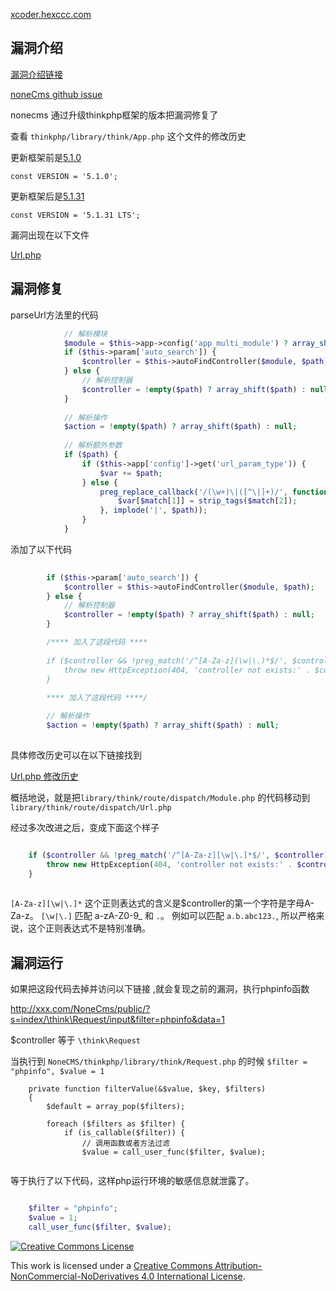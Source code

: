 [xcoder.hexccc.com](http://xcoder.hexccc.com)

## 漏洞介绍

[漏洞介绍链接](http://www.cnnvd.org.cn/web/xxk/ldxqById.tag?CNNVD=CNNVD-201812-489)

[noneCms github issue](https://github.com/nangge/noneCms/issues/21)

nonecms 通过升级thinkphp框架的版本把漏洞修复了

查看 `thinkphp/library/think/App.php` 这个文件的修改历史

更新框架前是[5.1.0](https://github.com/top-think/framework/releases/tag/v5.1.0)
    
    const VERSION = '5.1.0';
    
更新框架后是[5.1.31](https://github.com/top-think/framework/releases/tag/v5.1.31)

    const VERSION = '5.1.31 LTS';

漏洞出现在以下文件

[Url.php](NoneCMS/thinkphp/library/think/route/dispatch/Url.php)

## 漏洞修复

parseUrl方法里的代码

```php
            // 解析模块
            $module = $this->app->config('app_multi_module') ? array_shift($path) : null;
            if ($this->param['auto_search']) {
                $controller = $this->autoFindController($module, $path);
            } else {
                // 解析控制器
                $controller = !empty($path) ? array_shift($path) : null;
            }
    
            // 解析操作
            $action = !empty($path) ? array_shift($path) : null;
    
            // 解析额外参数
            if ($path) {
                if ($this->app['config']->get('url_param_type')) {
                    $var += $path;
                } else {
                    preg_replace_callback('/(\w+)\|([^\|]+)/', function ($match) use (&$var) {
                        $var[$match[1]] = strip_tags($match[2]);
                    }, implode('|', $path));
                }
            }
```
            
添加了以下代码
            
```php
            
        if ($this->param['auto_search']) {
            $controller = $this->autoFindController($module, $path);
        } else {
            // 解析控制器
            $controller = !empty($path) ? array_shift($path) : null;
        }

        /**** 加入了这段代码 ****
        
        if ($controller && !preg_match('/^[A-Za-z](\w|\.)*$/', $controller)) {
            throw new HttpException(404, 'controller not exists:' . $controller);
        }
        
        **** 加入了这段代码 ****/

        // 解析操作
        $action = !empty($path) ? array_shift($path) : null;
        
```
        
具体修改历史可以在以下链接找到

[Url.php 修改历史](https://github.com/top-think/framework/commits/5.1/library/think/route/dispatch/Url.php)

概括地说，就是把`library/think/route/dispatch/Module.php` 的代码移动到 `library/think/route/dispatch/Url.php`

经过多次改进之后，变成下面这个样子

```php

    if ($controller && !preg_match('/^[A-Za-z][\w|\.]*$/', $controller)) {
        throw new HttpException(404, 'controller not exists:' . $controller);
    }
    
```    

`[A-Za-z][\w|\.]*` 这个正则表达式的含义是$controller的第一个字符是字母A-Za-z。 `[\w|\.]` 匹配 a-zA-Z0-9_ 和 `.`。 例如可以匹配
`a.b.abc123.`, 所以严格来说，这个正则表达式不是特别准确。

## 漏洞运行
    
如果把这段代码去掉并访问以下链接 ,就会复现之前的漏洞，执行phpinfo函数

http://xxx.com/NoneCms/public/?s=index/\think\Request/input&filter=phpinfo&data=1

$controller 等于 `\think\Request`


当执行到 `NoneCMS/thinkphp/library/think/Request.php` 的时候 `$filter = "phpinfo", $value = 1`

```
    private function filterValue(&$value, $key, $filters)
    {
        $default = array_pop($filters);

        foreach ($filters as $filter) {
            if (is_callable($filter)) {
                // 调用函数或者方法过滤
                $value = call_user_func($filter, $value);
                
```

等于执行了以下代码，这样php运行环境的敏感信息就泄露了。

```php

    $filter = "phpinfo";
    $value = 1;
    call_user_func($filter, $value);

```

<a rel="license" href="http://creativecommons.org/licenses/by-nc-nd/4.0/"><img alt="Creative Commons License" style="border-width:0" src="http://xcoder.hexccc.com/cc.png"></a>
    
This work is licensed under a [Creative Commons Attribution-NonCommercial-NoDerivatives 4.0 International License](http://creativecommons.org/licenses/by-nc-nd/4.0/).

